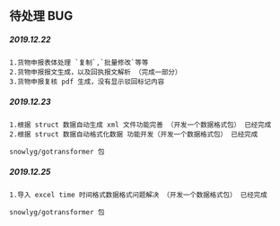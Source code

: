 ## 待处理 BUG

##### 2019.12.22
```
1.货物申报表体处理 `复制`,`批量修改`等等
2.货物申报报文生成，以及回执报文解析 （完成一部分）
3.货物申报复核 pdf 生成，没有显示驳回标记内容
```

##### 2019.12.23
```
1.根据 struct 数据自动生成 xml 文件功能完善 （开发一个数据格式包） 已经完成
2.根据 struct 数据自动格式化数据 功能开发（开发一个数据格式包） 已经完成

snowlyg/gotransformer 包
```


##### 2019.12.25
```
1.导入 excel time 时间格式数据格式问题解决 （开发一个数据格式包） 已经完成

snowlyg/gotransformer 包
```